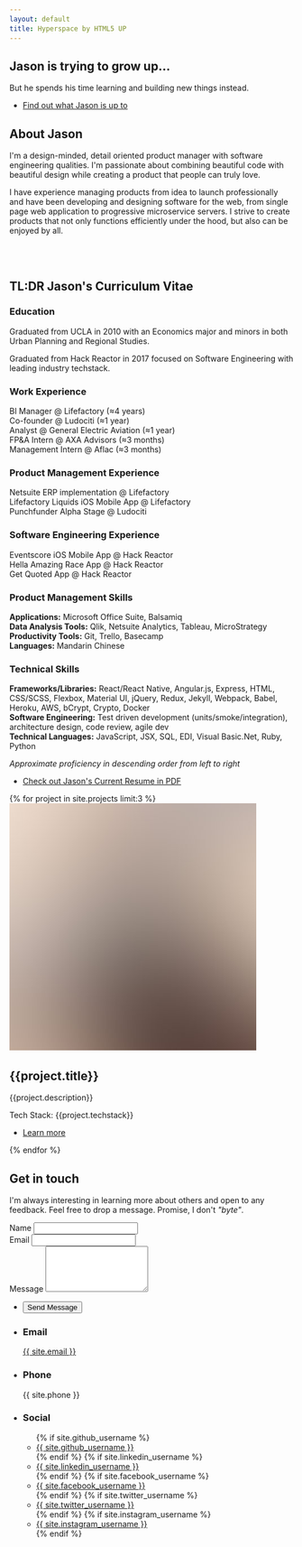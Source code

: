```yaml
---
layout: default
title: Hyperspace by HTML5 UP
---
```


<!-- Wrapper -->
<div id="wrapper">

<!-- Intro -->
<section id="intro" class="wrapper style1 fullscreen fade-up">
	<div class="inner">
		<h1>Jason is trying to grow up...</h1>
		<p> But he spends his time learning and building new things instead.</p>
		<ul class="actions">
			<li><a href="#one" class="button scrolly">Find out what Jason is up to</a></li>
		</ul>
	</div>
</section>

<section id="one" class="wrapper style2 fade-up spotlights">
	<section>
		<div class="content">
			<div class="inner">
				<h2>About Jason</h2>
				<div>
					<p>I'm a design-minded, detail oriented product manager with software engineering qualities. I'm passionate about combining beautiful code with beautiful design while creating a product that people can truly love.</p>
					<p>I have experience managing products from idea to launch professionally and have been developing and designing software for the web, from single page web application to progressive microservice servers. I strive to create products that not only functions efficiently under the hood, but also can be enjoyed by all.</p>
					<br>
				</div>
			</div>
		</div>
	<div class="content">
		<div class="inner">
			<img style="border-radius:50%" alt="" data-position="center center" src="{{site.profilepicture}}" />
		</div>
	</div>
	</section>
</section>

<section id="two" class="wrapper style3 fade-up">
	<div class="inner">
		<h2>TL:DR Jason's Curriculum Vitae</h2>
		<div class="features">
			<section>
				<span class="icon major fa-graduation-cap"></span>
				<h3>Education</h3>
				<p>Graduated from UCLA in 2010 with an Economics major and minors in both Urban Planning and Regional Studies. </p>
				<p>Graduated from Hack Reactor in 2017 focused on Software Engineering with leading industry techstack.</p>
			</section>
			<section>
				<span class="icon major fa-briefcase"></span>
				<h3>Work Experience</h3>
				<p>BI Manager @ Lifefactory (≈4 years) <br>
				Co-founder @ Ludociti (≈1 year) <br>
				Analyst @ General Electric Aviation (≈1 year) <br>
				FP&A Intern @ AXA Advisors (≈3 months) <br>
				Management Intern @ Aflac (≈3 months)
				</p>
			</section>
			<section>
				<span class="icon major fa-cog"></span>
				<h3>Product Management Experience</h3>
				<p>Netsuite ERP implementation @ Lifefactory <br>
				Lifefactory Liquids iOS Mobile App @ Lifefactory <br>
				Punchfunder Alpha Stage @ Ludociti</p>
			</section>
			<section>
				<span class="icon major fa-desktop"></span>
				<h3>Software Engineering Experience</h3>
				<p>Eventscore iOS Mobile App @ Hack Reactor <br>
				Hella Amazing Race App @ Hack Reactor <br>
				Get Quoted App @ Hack Reactor
				</p>
			</section>
			<section>
				<span class="icon major fa-code-fork"></span>
				<h3>Product Management Skills</h3>
				<p>
				<b>Applications:</b> Microsoft Office Suite, Balsamiq <br>
				<b>Data Analysis Tools:</b> Qlik, Netsuite Analytics, Tableau, MicroStrategy <br>
				<b>Productivity Tools:</b> Git, Trello, Basecamp <br>
				<b>Languages:</b> Mandarin Chinese
				</p>
			</section>
			<section>
				<span class="icon major fa-code"></span>
				<h3>Technical Skills</h3>
				<p>
					<b>Frameworks/Libraries:</b> React/React Native, Angular.js, Express, HTML, CSS/SCSS, Flexbox, Material UI, jQuery, Redux, Jekyll, Webpack, Babel, Heroku, AWS, bCrypt, Crypto, Docker <br>
					<b>Software Engineering:</b> Test driven development (units/smoke/integration), architecture design, code review, agile dev <br>
					<b>Technical Languages:</b> JavaScript, JSX, SQL, EDI, Visual Basic.Net, Ruby, Python
				</p>
			</section>
		</div>
		<p><em>Approximate proficiency in descending order from left to right</em></p>		
		<ul class="actions">
			<li><a href="{{site.baseurl}}download/JasonKuoCV.pdf" class="button">Check out Jason's Current Resume in PDF</a></li>
		</ul>
	</div>
</section>

<section id="three" class="wrapper style1 spotlights">
	{% for project in site.projects limit:3 %}
		<section>
			<img src="images/pic01.jpg" class="image" alt="" data-position="center center" />
			<div class="content">
				<div class="inner">
					<h2>{{project.title}}</h2>
					<p>{{project.description}}</p>
					<p>Tech Stack: {{project.techstack}}</p>
					<ul class="actions">
						<li><a href="{{site.baseurl}}projects/{{project.filename}}" class="button">Learn more</a></li>
					</ul>
				</div>
			</div>			
		</section>
	{% endfor %}
</section>

<section id="four" class="wrapper style1 fade-up">
	<div class="inner">
		<h2>Get in touch</h2>
		<p>I'm always interesting in learning more about others and open to any feedback. Feel free to drop a message. Promise, I don't <em>"byte"</em>.</p>
		<div class="split style1">
			<section>
				<form method="post" action="https://formspree.io/{{site.email}}">
					<div class="field half first">
						<label for="name">Name</label>
						<input type="text" name="name" id="name" />
					</div>
					<div class="field half">
						<label for="email">Email</label>
						<input type="text" name="_replyto" id="email" />
					</div>
					<div class="field">
						<label for="message">Message</label>
						<textarea name="message" id="message" rows="5"></textarea>
					</div>
					<ul class="actions">
					<li>
						<input type="submit" value="Send Message">
					</li>
					</ul>
				</form>
			</section>
			<section>
				<ul class="contact">
					<li>
						<h3>Email</h3>
						<a href="#">{{ site.email }}</a>
					</li>
					<li>
						<h3>Phone</h3>
						<span>{{ site.phone }}</span>
					</li>
					<li>
						<h3>Social</h3>
						<ul class="icons">
						{% if site.github_username %}
							<li>
								<a href="{{ site.github_url }}">
									<i class="fa fa-github icon"></i> <span> {{ site.github_username }} </span>
								</a>
							</li>
						{% endif %}
						{% if site.linkedin_username %}						
							<li>
								<a href="{{ site.linkedin_url }}">
									<i class="fa fa-linkedin"></i> <span> {{ site.linkedin_username }} </span>
								</a>
							</li>
						{% endif %}
						{% if site.facebook_username %}
							<li>
								<a href="{{ site.facebook_url }}">
									<i class="fa fa-facebook"></i> <span> {{ site.facebook_username }} </span>
								</a>
							</li>
						{% endif %}
						{% if site.twitter_username %}
							<li>
								<a href="{{ site.twitter_url }}">
									<i class="fa fa-twitter"></i> <span> {{ site.twitter_username }} </span>
								</a>
							</li>
						{% endif %}
						{% if site.instagram_username %}
							<li>
								<a href="{{ site.instagram_url }}">
									<i class="fa fa-instagram"></i> <span> {{ site.instagram_username }} </span>
								</a>
							</li>
						{% endif %}
						</ul>
					</li>
				</ul>
			</section>
		</div>
	</div>
</section>
